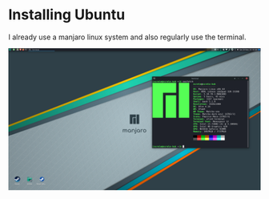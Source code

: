# Installing Ubuntu
I already use a manjaro linux system and also regularly use the terminal.

<p align="center"><img src="manja.png"/></a></p>
